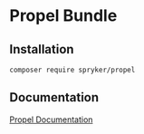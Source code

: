 # Propel Bundle

## Installation

```
composer require spryker/propel
```

## Documentation

[Propel Documentation](https://spryker.github.io/propel/index.html)





